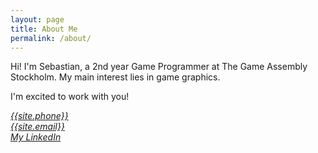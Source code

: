 ```yaml
---
layout: page
title: About Me
permalink: /about/
---
```




Hi! I'm Sebastian, a 2nd year Game Programmer at The Game Assembly Stockholm. My main interest lies in game graphics.

I'm excited to work with you!

<address>
<a href="tel:{{site.phone}}">{{site.phone}}</a>
<br>
<a href="mailto:{{site.email}}">{{site.email}}</a>
<br>
<a href="https://www.linkedin.com/in/sebastian-dahlskog/">My LinkedIn</a>
</address>
